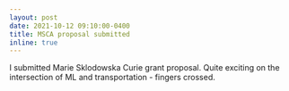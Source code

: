 ```yaml
---
layout: post
date: 2021-10-12 09:10:00-0400
title: MSCA proposal submitted
inline: true
---
```


I submitted Marie Sklodowska Curie grant proposal. Quite exciting on the intersection of ML and transportation - fingers crossed.
